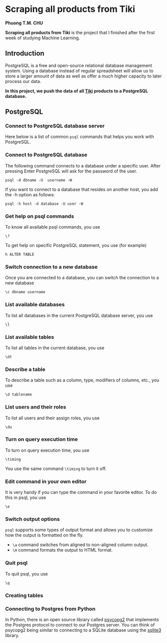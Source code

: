 # Scraping all products from Tiki
**Phuong T.M. CHU**

**Scraping all products from Tiki** is the project that I finished after the first week of studying Machine Learning.

## Introduction

PostgreSQL is a free and open-source relational database management system. Using a database instead of regular spreadsheet will allow us to store a larger amount of data as well as offer a much higher capacity to later process our data. 

**In this project, we push the data of all [Tiki](https://tiki.vn/) products to a PostgreSQL database.** 

## PostgreSQL
### Connect to PostgreSQL database server

Here below is a list of common `psql` commands that helps you work with PostgreSQL.

### Connect to PostgreSQL database

The following command connects to a database under a specific user. After pressing Enter PostgreSQL will ask for the password of the user.

`psql -d dbname -U  username -W`

If you want to connect to a database that resides on another host, you add the -h option as follows:

`psql -h host -d database -U user -W`

### Get help on psql commands

To know all available psql commands, you use

`\?`

To get help on specific PostgreSQL statement, you use (for example)

`h ALTER TABLE`

### Switch connection to a new database

Once you are connected to a database, you can switch the connection to a new database

`\c dbname username`

### List available databases

To list all databases in the current PostgreSQL database server, you use

`\l`

### List available tables

To list all tables in the current database, you use

`\dt`

### Describe a table

To describe a table such as a column, type, modifiers of columns, etc., you use

`\d tablename`

### List users and their roles

To list all users and their assign roles, you use

`\du`

### Turn on query execution time

To turn on query execution time, you use

`\timing`

You use the same command `\timing` to turn it off.

### Edit command in your own editor

It is very handy if you can type the command in your favorite editor. To do this in psql, you use

`\e`

### Switch output options

`psql` supports some types of output format and allows you to customize how the output is formatted on the fly.

* `\a` command switches from aligned to non-aligned column output.
* `\H` command formats the output to HTML format.

### Quit psql

To quit psql, you use

`\q`

### Creating tables

### Connecting to Postgres from Python

In Python, there is an open source library called [psycopg2](http://initd.org/psycopg/) that implements the Postgres protocol to connect to our Postgres server. You can think of psycopg2 being similar to connecting to a SQLite database using the [sqlite3](https://docs.python.org/3.5/library/sqlite3.html) library.
